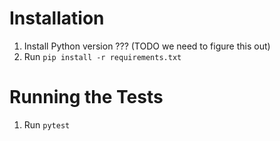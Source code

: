# Installation

1. Install Python version ??? (TODO we need to figure this out)
2. Run `pip install -r requirements.txt`

# Running the Tests
1. Run `pytest`